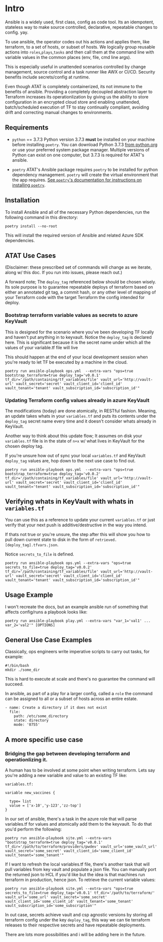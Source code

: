 # Intro

Ansible is a widely used, first class, config as code tool. Its an idempotent, stateless way to make source controlled, declarative, repeatable changes to config. yay.

To use ansible, the operator codes out his actions and applies them, like terraform, to a set of hosts, or subset of hosts.  We logically group reusable actions into `roles`,`plays`,`tasks` and then call them at the command line with variable values in the common places (env, file, cmd line args).

This is especially useful in unattended scenarios controlled by change management, source control and a task runner like AWX or CI/CD.  Security benefits include secrets/config at runtime.

Even though ATAT is completely containerized, its not immune to the benefits of ansible.  Providing a completely decoupled abstraction layer to Terraform increases its operationlization by giving us the ability to store configuration in an encrypted cloud store and enabling unattended, batch/scheduled execution of TF to stay continually compliant, avoiding drift and correcting manual changes to environments.



## Requirements


* `python` == 3.7.3
  Python version 3.7.3 **must** be installed on your machine before installing `poetry`.
  You can download Python 3.7.3 [from python.org](https://www.python.org/downloads/)
  or use your preferred system package manager. Multiple versions of Python can exist on one
  computer, but 3.7.3 is required for ATAT's ansible.

* `poetry`
  ATAT's Ansible package requires `poetry` to be installed for python dependency management. `poetry`
  will create the virtual environment that the app requires. [See
  `poetry`'s documentation for instructions on installing `poetry`](
  https://python-poetry.org/docs/#installation).

## Installation

To install Ansible and all of the necessary Python dependencies, run the following command in this directory:

```
poetry install --no-root
```

This will install the required version of Ansible and related Azure SDK dependencies.


## ATAT Use Cases
(Disclaimer: these prescribed set of commands will change as we iterate, along w/ this doc. If you run into issues, please reach out.)


A forward note;  The `deploy_tag` referenced below should be chosen wisely.  Its sole purpose is to guarantee repeatable deploys of terraform based on either an annotated git tag, a commit hash, or any other level of mapping of your Terraform code with the target Terraform the config intended for deploy.

### Bootstrap terraform variable values as secrets to azure KeyVault

This is designed for the scenario where you've been developing TF locally and haven't put anything in to keyvault.  Notice the `deploy_tag` is declared here. This is significant
because it is the secret name under which all the values of your variable.tf file will live

This should happen at the end of your local development session when you're ready to let TF be executed by a machine in the cloud.

`poetry run ansible-playbook ops.yml  --extra-vars "ops=true bootstrap_terraform=true deploy_tag='v0.0.1' tf_dir='/path/containing/tf_variables/file' vault_url='http://vault-url' vault_secret='secret' vault_client_id='client_id' vault_tenant='tenant' vault_subscription_id='subscription_id'" `

### Updating Terraform config values already in azure KeyVault

The modifications (today) are done atomically, in RESTful fashion.  Meaning, an update takes whats in your `variables.tf` and puts its contents under the `deploy_tag` secret name every time and it doesn't consider whats already in KeyVault.  

Another way to think about this update flow; It assumes on disk your `variables.tf` file is in the state of `n+x` w/ what lives in KeyVault for the chosen deploy tag.  

If you're unsure how out of sync your local `variables.tf` and KeyVault `deploy_tag` values are, hop down to the next use case to find out.

`poetry run ansible-playbook ops.yml  --extra-vars "ops=true bootstrap_terraform=true deploy_tag='v0.0.2' tf_dir='/path/containing/tf_variables/file' vault_url='http://vault-url' vault_secret='secret' vault_client_id='client_id' vault_tenant='tenant' vault_subscription_id='subscription_id'" `


## Verifying whats in KeyVault with whats in `variables.tf`

You can use this as a reference to update your current `variables.tf` or just verify that your next push is additive/destructive in the way you intend.

If thats not true or you're unsure, the step after this will show you how to pull down current state to disk in the form of `retrieved.[deploy_tag].tfvars.json`.  

Notice `secrets_to_file` is defined.

`poetry run ansible-playbook ops.yml --extra-vars "ops=true secrets_to_file=true deploy_tag='v0.0.2' tf_dir='/path/containing/tf_variables/file' vault_url='http://vault-url' vault_secret='secret' vault_client_id='client_id' vault_tenant='tenant' vault_subscription_id='subscription_id'"`


## Usage Example

I won't recreate the docs, but an example ansible run of something that affects config/runs a playbook looks like:

`poetry run ansible-playbook play.yml --extra-vars "var_1='val1' ... var_2='val2'" [OPTIONS]`


## General Use Case Examples

Classically, ops engineers write imperative scripts to carry out tasks, for example:

```
#!/bin/bash
mkdir ./some_dir

```

This is hard to execute at scale and there's no guarantee the command will succeed.

In ansible, as part of a play for a larger config, called a `role` the command can be assigned to all or a subset of hosts across an entire estate.
```
- name: Create a directory if it does not exist
  file:
    path: /etc/some_directory
    state: directory
    mode: '0755'
```


## A more specific use case

### Bridging the gap between developing terraform and operationlizing it.

A human has to be involved at some point when writing terraform. Lets say you're adding a new variable and value to an existing TF like:

```
variables.tf:

variable new_vaccines {

  type= list
  value = ['x-10','y-123','zz-top']
}

```

In our set of ansible, there's a task in the azure role that will parse variables.tf for values and atomically add them to the keyvault. To do that you'd perform the following:

`poetry run ansible-playbook site.yml --extra-vars "bootstrap_terraform=true deploy_tag='v0.0.1' tf_dir='/path/to/terraform/providers/pwdev' vault_url='some_vault_url' vault_secret='some_secret' vault_client_id='some_client_id' vault_tenant='some_tenant'" `


If I want to refresh the local variables.tf file, there's another task that will pull variables from key vault and populate a json file. You can manually port the returned json to HCL if you'd like but the idea is that machines run terraform in production, hence json. To retrieve the current variable values:


`poetry run ansible-playbook site.yml --extra-vars "ops=true secrets_to_file=true deploy_tag='v0.0.1' tf_dir='/path/to/terraform/' vault_url='some_url' vault_secret='some_secret' vault_client_id='some_client_id' vault_tenant='some_tenant' vault_subscription_id='some_subscription'"`

In out case, secrets achieve vault and csp agnostic versions by storing all terraform config under the key `deploy_tag`, this way we can tie terraform releases to their respective secrets and have repeatable deployments.

There are lots more possibilities and i will be adding here in the future.
